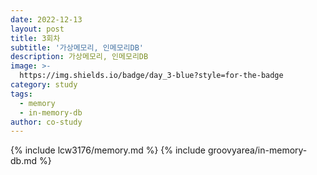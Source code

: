 ```yaml
---
date: 2022-12-13
layout: post
title: 3회차
subtitle: '가상메모리, 인메모리DB'
description: 가상메모리, 인메모리DB
image: >-
  https://img.shields.io/badge/day_3-blue?style=for-the-badge
category: study 
tags:
  - memory
  - in-memory-db
author: co-study
---
```



{% include lcw3176/memory.md %}
{% include groovyarea/in-memory-db.md %}
